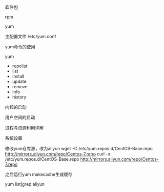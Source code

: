 

软件包


rpm


yum

主配置文件
/etc/yum.conf


yum命令的使用

yum 
- repolist
- list
- install
- update
- remove
- info
- history





内核的启动

用户空间的启动




进程与资源利用详解


系统设置





修改yum仓库源，改为aliyun
wget -O /etc/yum.repos.d/CentOS-Base.repo http://mirrors.aliyun.com/repo/Centos-7.repo
curl -o /etc/yum.repos.d/CentOS-Base.repo http://mirrors.aliyun.com/repo/Centos-7.repo

之后运行yum makecache生成缓存


yum list|grep aliyun



